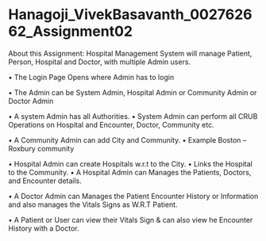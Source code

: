 # Hanagoji_VivekBasavanth_002762662_Assignment02

About this Assignment:
    Hospital Management System will manage Patient, Person, Hospital and Doctor, with multiple Admin users.

•	The Login Page Opens where Admin has to login

•	The Admin can be System Admin, Hospital Admin or Community Admin or Doctor Admin

•	A system Admin has all Authorities.
•	System Admin can perform all CRUB Operations on Hospital and Encounter, Doctor, Community etc.

•	A Community Admin can add City and Community.
•	Example Boston – Roxbury community

•	Hospital Admin can create Hospitals w.r.t to the City.
•	Links the Hospital to the Community.
•	A Hospital Admin can Manages the Patients, Doctors, and Encounter details.

•	A Doctor Admin can Manages the Patient Encounter History or Information and also manages the Vitals Signs as W.R.T Patient.

•	A Patient or User can view their Vitals Sign & can also view he Encounter History with  a Doctor.
